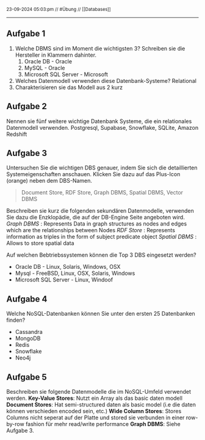 <sub class="descriptionSection">23-09-2024 05:03:pm // #Übung  // [[Databases]]</sub>
____
## Aufgabe 1

1. Welche DBMS sind im Moment die wichtigsten 3? Schreiben sie die Hersteller in Klammern dahinter.
	1. Oracle DB - Oracle
	2. MySQL - Oracle
	3. Microsoft SQL Server - Microsoft
2. Welches Datenmodell verwenden diese Datenbank-Systeme?
	Relational
3. Charakterisieren sie das Modell aus 2 kurz
## Aufgabe 2
Nennen sie fünf weitere wichtige Datenbank Systeme, die ein relationales Datenmodell verwenden.
Postgresql, Supabase, Snowflake, SQLite, Amazon Redshift
## Aufgabe 3
Untersuchen Sie die wichtigen DBS genauer, indem Sie sich die detaillierten Systemeigenschaften anschauen. Klicken Sie dazu auf das Plus-Icon (orange) neben dem DBS-Namen.
> Document Store, RDF Store, Graph DBMS, Spatial DBMS, Vector DBMS

Beschreiben sie kurz die folgenden sekundären Datenmodelle, verwenden Sie dazu die Enzklopädie, die auf der DB-Engine Seite angeboten wird.
*Graph DBMS* : Represents Data in graph structures as nodes and edges which are the relationships between Nodes
*RDF Store* : Represents information as triples in the form of subject predicate object
*Spatial DBMS* : Allows to store spatial data

Auf welchen Bebtriebssystemen können die Top 3 DBS eingesetzt werden?
- Oracle DB - Linux, Solaris, Windows, OSX
- Mysql - FreeBSD, Linux, OSX, Solaris, Windows
- Microsoft SQL Server - Linux, Windoof

## Aufgabe 4
Welche NoSQL-Datenbanken können Sie unter den ersten 25 Datenbanken finden?
- Cassandra
- MongoDB
- Redis
- Snowflake
- Neo4j
## Aufgabe 5
Beschreiben sie folgende Datenmodelle die im NoSQL-Umfeld verwendet werden.
**Key-Value Stores**:
Nutzt ein Array als das basic daten modell
**Document Stores**:
Hat semi-structured daten als basic model (i.e die daten können verschieden encoded sein, etc.)
**Wide Column Stores**:
Stores Columns nicht seperat auf der Platte und stored sie verbunden in einer row-by-row fashion für mehr read/write performance
**Graph DBMS**:
Siehe Aufgabe 3.
